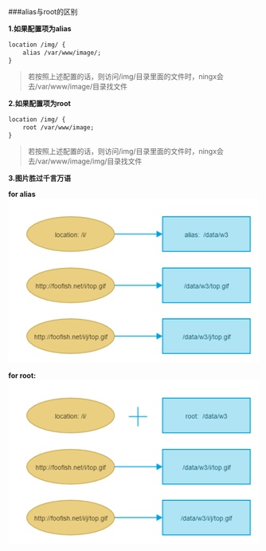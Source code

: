 ###alias与root的区别

**1.如果配置项为alias**
```nginx
location /img/ {
    alias /var/www/image/;
}
```
>若按照上述配置的话，则访问/img/目录里面的文件时，ningx会去/var/www/image/目录找文件

**2.如果配置项为root**
```nginx
location /img/ {
    root /var/www/image;
}
```
>若按照上述配置的话，则访问/img/目录里面的文件时，ningx会去/var/www/image/img/目录找文件


**3.图片胜过千言万语**

**for alias**
![nginx-alias](/assets/nginx-alias.png)

**for root:**
![nginx-root](/assets/nginx-root.png)


